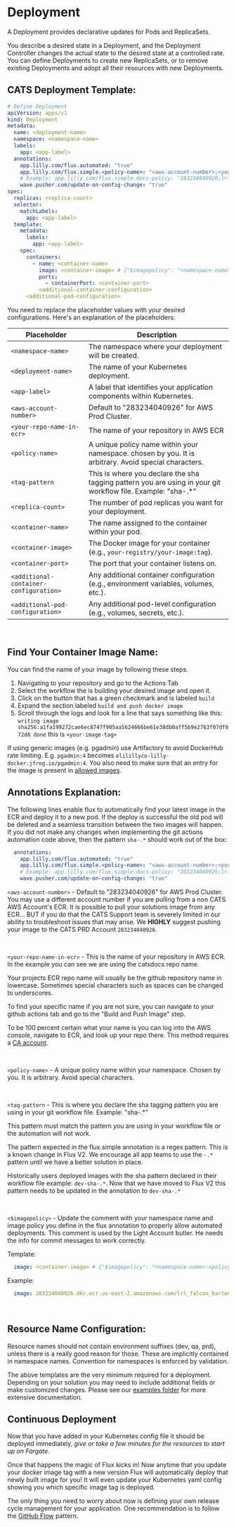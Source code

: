 # Deployment

A Deployment provides declarative updates for Pods and ReplicaSets.

You describe a desired state in a Deployment, and the Deployment Controller changes the actual state to the desired state at a controlled rate. You can define Deployments to create new ReplicaSets, or to remove existing Deployments and adopt all their resources with new Deployments.


## CATS Deployment Template: 
```yaml
# Define Deployment
apiVersion: apps/v1
kind: Deployment
metadata:
  name: <deployment-name>
  namespace: <namespace-name>
  labels:
    app: <app-label>
  annotations:
    app.lilly.com/flux.automated: "true"
    app.lilly.com/flux.simple.<policy-name>: "<aws-account-number>;<your-repo-name-in-ecr>;glob:<tag-pattern>"
    # Example: app.lilly.com/flux.simple.docs-policy: "283234040926;lrl_light_k8s_infra_apps_catsdocs;glob:sha-.*"
    wave.pusher.com/update-on-config-change: "true"
spec:
  replicas: <replica-count>
  selector:
    matchLabels:
      app: <app-label>
  template:
    metadata:
      labels:
        app: <app-label>
    spec:
      containers:
        - name: <container-name>
          image: <container-image> # {"$imagepolicy": "<namespace-name>:<policy-name>"}
          ports:
            - containerPort: <container-port>
          <additional-container-configuration>
      <additional-pod-configuration>

```

You need to replace the placeholder values with your desired configurations. Here's an explanation of the placeholders:

| Placeholder | Description |
|-------------|-------------|
| `<namespace-name>` | The namespace where your deployment will be created. |
| `<deployment-name>` | The name of your Kubernetes deployment. |
| `<app-label>` | A label that identifies your application components within Kubernetes. |
| `<aws-account-number>`             | Default to "283234040926" for AWS Prod Cluster.   |
| `<your-repo-name-in-ecr>`          | The name of your repository in AWS ECR            |
| `<policy-name>`                    | A unique policy name within your namespace. chosen by you. It is arbitrary. Avoid special characters. |
| `<tag-pattern`                     | This is where you declare the sha tagging pattern you are using in your git workflow file. Example: "sha-.*" |
| `<replica-count>` | The number of pod replicas you want for your deployment. |
| `<container-name>` | The name assigned to the container within your pod. |
| `<container-image>` | The Docker image for your container (e.g., `your-registry/your-image:tag`). |
| `<container-port>` | The port that your container listens on. |
| `<additional-container-configuration>` | Any additional container configuration (e.g., environment variables, volumes, etc.). |
| `<additional-pod-configuration>` | Any additional pod-level configuration (e.g., volumes, secrets, etc.). |


<br />

## Find Your Container Image Name: 
You can find the name of your image by following these steps.
1. Navigating to your repository and go to the Actions Tab
2. Select the workflow the is building your desired image and open it.
3. Click on the button that has a green checkmark and is labeled `build`
4. Expand the section labeled `build and push docker image`
5. Scroll through the logs and look for a line that says something like this: `writing image sha256:a1fa199272cae6ec8747f905aa5624666be61e38db0aff5b9e2763f07df072d8 done` this is `<your-image-tag>`

If using generic images (e.g. pgadmin) use Artifactory to avoid DockerHub rate limiting. E.g. `pgadmin:4` becomes `elilillyco-lilly-docker.jfrog.io/pgadmin:4`. You also need to make sure that an entry for the image is present in [allowed images](https://github.com/EliLillyCo/LRL_light_k8s_infra_apps/blob/main/validation/allowed_images.yaml).




## Annotations Explanation: 
The following lines enable flux to automatically find your latest image in the ECR and deploy it to a new pod. If the deploy is successful the old pod will be deleted and a seamless transition between the two images will happen. If you did not make any changes when implementing the git actions automation code above, then the pattern `sha-.*` should work out of the box:


```yaml
  annotations:
    app.lilly.com/flux.automated: "true"
    app.lilly.com/flux.simple.<policy-name>: "<aws-account-number>;<your-repo-name-in-ecr>;glob:<tag-pattern>"
    # Example: app.lilly.com/flux.simple.docs-policy: "283234040926;lrl_light_k8s_infra_apps_catsdocs;glob:sha-.*"
    wave.pusher.com/update-on-config-change: "true"
```

`<aws-account-number>` - Default to "283234040926" for AWS Prod Cluster. You may use a different account number if you are pulling from a non CATS AWS Account's ECR. It is possible to pull your solutions image from any ECR... BUT if you do that the CATS Support team is severely limited in our ability to troubleshoot issues that may arise. We **HIGHLY** suggest pushing your image to the CATS PRD Account `283234040926`.

<br />

`<your-repo-name-in-ecr>` - This is the name of your repository in AWS ECR. In the example you can see we are using the catsdocs repo name. 

Your projects ECR repo name will usually be the github repository name in lowercase.  Sometimes special characters such as spaces can be changed to underscores. 

To find your specific name if you are not sure, you can navigate to your github actions tab and go to the "Build and Push Image" step. 

To be 100 percent certain what your name is you can log into the AWS console, navigate to ECR, and look up your repo there. This method requires a [CA account](https://elilillyco.stackenterprise.co/articles/481). 

<br />

`<policy-name>` - A unique policy name within your namespace. Chosen by you. It is arbitrary. Avoid special characters. 

<br />

`<tag-pattern` - This is where you declare the sha tagging pattern you are using in your git workflow file. Example: "sha-.*" 

This pattern must match the pattern you are using in your workflow file or the automation will not work. 

The pattern expected in the flux.simple annotation is a regex pattern. This is a known change in Flux V2. We encourage all app teams to use the `-.*` pattern until we have a better solution in place. 

Historically users deployed images with the sha pattern declared in their workflow file example: `dev-sha-.*`. Now that we have moved to Flux V2 this pattern needs to be updated in the annotation to `dev-sha-.*`

<br />

`<$imagepolicy>` - Update the comment with your namespace name and image policy you define in the flux annotation to properly allow automated deployments. This comment is used by the Light Account butler. He needs the info for commit messages to work correctly.

Template: 
```yaml
  image: <container-image> # {"$imagepolicy": "<namespace-name>:<policy-name>"}
```

Example:
```yaml
  image: 283234040926.dkr.ecr.us-east-2.amazonaws.com/lrl_falcon_bartender:qa-sha-06c5953 # {"$imagepolicy": "falcon-qa:my-policy-bartender"}
```

<br />


## Resource Name Configuration: 
Resource names should not contain environment suffixes (dev, qa, prd), unless there is a really good reason for those. These are implicitly contained in namespace names. Convention for namespaces is enforced by validation.

The above templates are the very minimum required for a deployment. Depending on your solution you may need to include additional fields or make customized changes. Please see our [examples folder](https://github.com/EliLillyCo/LRL_light_k8s_infra_apps/tree/main/examples) for more extensive documentation.


## Continuous Deployment 

Now that you have added in your Kubernetes config file it should be deployed immediately, *give or take a few minutes for the resources to start up on Fargate*.

Once that happens the magic of Flux kicks in! Now anytime that you update your docker image tag with a new version Flux will automatically deploy that newly built image for you! It will even update your Kubernetes yaml config showing you which specific image tag is deployed.

The only thing you need to worry about now is defining your own release cycle management for your application. One recommendation is to follow the [GitHub Flow](https://guides.github.com/introduction/flow/) pattern.
